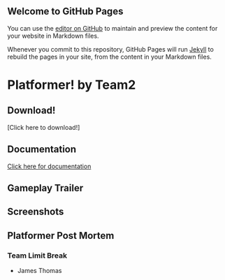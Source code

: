 ## Welcome to GitHub Pages

You can use the [editor on GitHub](https://github.com/BoseEinstein/platformer/edit/master/index.md) to maintain and preview the content for your website in Markdown files.

Whenever you commit to this repository, GitHub Pages will run [Jekyll](https://jekyllrb.com/) to rebuild the pages in your site, from the content in your Markdown files.

# Platformer! by Team2



## Download!

[Click here to download!]


## Documentation
[Click here for documentation](Docs/html/index.html)

## Gameplay Trailer






## Screenshots




## Platformer Post Mortem

### Team Limit Break
- James Thomas
